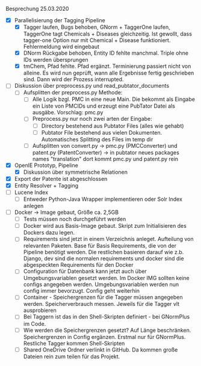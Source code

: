  Besprechung 25.03.2020
- [x] Parallelisierung der Tagging Pipeline
	- [x] Tagger laufen, Bugs behoben, GNorm + TaggerOne laufen, TaggerOne tagt Chemicals + Diseases gleichzeitig. Ist gewollt, dass tagger-one Option nur mit Chemical + Disease funktioniert. Fehlermeldung wird eingebaut
	- [x] DNorm Rückgabe behoben, Entity ID fehlte manchmal. Triple ohne IDs werden übersprungen
	- [x] tmChem, Pfad fehlte. Pfad ergänzt. Terminierung passiert nicht von alleine. Es wird nun geprüft, wann alle Ergebnisse fertig geschrieben sind. Dann wird der Prozess interrupted.
- [ ] Diskussion über preprocess.py und read_pubtator_documents
	- [ ] Aufsplitten der preprocess.py Methode:
		- [ ] Alle Logik bzgl. PMC in eine neue Main. Die bekommt als Eingabe ein Liste von PMCIDs und erzeugt eine PubTator Datei als ausgäbe. Vorschlag: pmc.py
		- [ ] Preprocess.py nur noch zwei arten der Eingabe:
			- [ ] Directory bestehend aus Pubtator Files (alles wie gehabt)
			- [ ] Pubtator File bestehend aus vielen Dokumenten. Automatisches Splitting des Files im temp dir
		- [ ] Aufsplitten von convert.py -> pmc.py (PMCConverter) und patent.py (PatentConverter) -> in pubtator neues packages names "translation" dort kommt pmc.py und patent.py rein
- [x] OpenIE Prototyp, Pipeline
	- [x] Diskussion über symmetrische Relationen
- [x] Export der Patente ist abgeschlossen
- [x] Entity Resolver + Tagging
- [ ] Lucene Index
	- [ ] Entweder Python-Java Wrapper implementieren oder Solr Index anlegen
- [ ] Docker -> Image gebaut, Größe ca. 2,5GB
	- [ ] Tests müssen noch durchgeführt werden
	- [ ] Docker wird aus Basis-Image gebaut. Skript zum Initialisieren des Dockers dazu legen.
	- [ ] Requirements sind jetzt in einem Verzeichnis anleget. Aufteilung von relevanten Paketen. Base für Basis Requirements, die von der Pipeline benötigt werden. Die restlichen basieren darauf wie z.b. Django, dev sind die normalen requirements und docker sind die abgespeckten Requirements für den Docker
	- [ ] Configuration für Datenbank kann jetzt auch über Umgebungsvariablen gesetzt werden. Im Docker IMG sollten keine configs angegeben werden. Umgebungsvariablen werden nun config immer bevorzugt. Config geht weiterhin
	- [ ] Container - Speichergrenzen für die Tagger müssen angegeben werden. Speicherverbrauch messen. Jeweils für die Tagger vlt ausprobieren
	- [ ] Bei Taggern ist das in den Shell-Skripten definiert - bei GNormPlus im Code.
	- [ ] Wie werden die Speichergrenzen gesetzt? Auf Länge beschränken.  Speichergrenzen in Config ergänzen. Erstmal nur für GNormPlus. Restliche Tagger kommen Shell-Skripten
	- [ ] Shared OneDrive Ordner verlinkt in GitHub. Da kommen große Dateien rein zum teilen für das Projekt. 